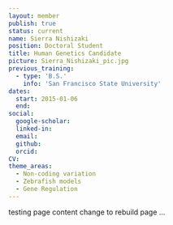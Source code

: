 ```yaml
---
layout: member
publish: true
status: current
name: Sierra Nishizaki
position: Doctoral Student
title: Human Genetics Candidate
picture: Sierra_Nishizaki_pic.jpg
previous_training:
  - type: 'B.S.'
    info: 'San Francisco State University'
dates:
  start: 2015-01-06
  end:
social: 
  google-scholar: 
  linked-in: 
  email: 
  github:
  orcid:
CV: 
theme_areas:
  - Non-coding variation
  - Zebrafish models
  - Gene Regulation
---
```


testing page content
change to rebuild page
...

